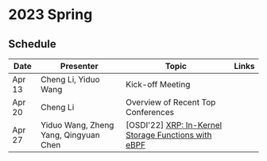 # 2023 Spring

## Schedule

| Date   | Presenter | Topic    | Links |
| ------ | --------- | -------- | ----- |
| Apr 13 | Cheng Li, Yiduo Wang  | Kick-off Meeting |       |
| Apr 20 | Cheng Li  | Overview of Recent Top Conferences |       |
| Apr 27 | Yiduo Wang, Zheng Yang, Qingyuan Chen  | [OSDI'22] [ XRP: In-Kernel Storage Functions with eBPF](https://www.usenix.org/system/files/osdi22-zhong_1.pdf) |       |
